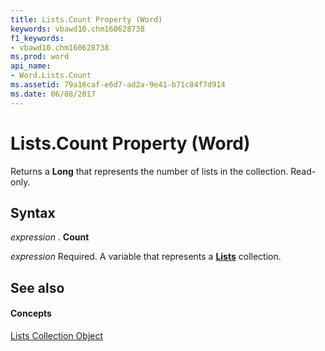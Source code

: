 ```yaml
---
title: Lists.Count Property (Word)
keywords: vbawd10.chm160628738
f1_keywords:
- vbawd10.chm160628738
ms.prod: word
api_name:
- Word.Lists.Count
ms.assetid: 79a16caf-e6d7-ad2a-9e41-b71c84f7d914
ms.date: 06/08/2017
---
```



# Lists.Count Property (Word)

Returns a  **Long** that represents the number of lists in the collection. Read-only.


## Syntax

 _expression_ . **Count**

 _expression_ Required. A variable that represents a **[Lists](lists-object-word.md)** collection.


## See also


#### Concepts


[Lists Collection Object](lists-object-word.md)


